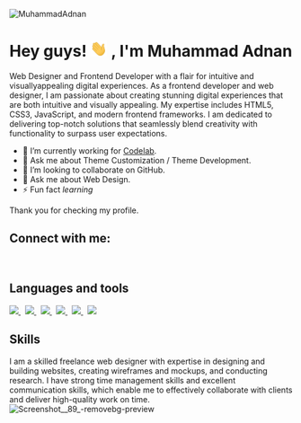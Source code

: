 <!-- Banner -->
![MuhammadAdnan](https://github.com/adnanCreativeDeveloper/adnanCreativeDeveloper/assets/156885803/4ee21c53-4018-4f82-9cc6-ede56e45054c)

<!-- Heading -->
# Hey guys! <img src="https://raw.githubusercontent.com/StanGirard/StanGirard/master/wave.gif" width="30px"> , I'm Muhammad Adnan
Web Designer and Frontend Developer
with a flair for intuitive and visuallyappealing digital experiences. As a
frontend developer and web designer, I
am passionate about creating stunning
digital experiences that are both intuitive
and visually appealing. My expertise
includes HTML5, CSS3, JavaScript, and
modern frontend frameworks. I am
dedicated to delivering top-notch
solutions that seamlessly blend creativity
with functionality to surpass user
expectations.


- 🔭 I’m currently working for [Codelab](https://codelab.pk/).
- 🌱 Ask me about Theme Customization / Theme Development.
- 👯 I’m looking to collaborate on GitHub.
- 💬 Ask me about Web Design.
- ⚡ Fun fact *learning*

Thank you for checking my profile.

## Connect with me:
<a href="https://www.instagram.com/"><img src="https://github.com/adnanCreativeDeveloper/adnanCreativeDeveloper/assets/156885803/d741b7e9-900a-4fc9-8286-ef1a17e67a1a" width="30" alt="" /></a>
<a href="instagram.com"><img src="https://github.com/adnanCreativeDeveloper/adnanCreativeDeveloper/assets/156885803/3fd36bc7-761c-4386-9235-7dc4a68203f0" width="30" alt="" /></a>
<a href="https://www.linkedin.com/feed/"><img src="https://github.com/adnanCreativeDeveloper/adnanCreativeDeveloper/assets/156885803/d77317c3-e424-4724-b027-6733e626b0e6" width="30" alt="" /></a>




<!-- Links -->
## Languages and tools
<div>
        <a href="https://react.dev/" target="_blank">
          <img src="https://github.com/adnanCreativeDeveloper/adnanCreativeDeveloper/assets/156885803/9e62eeab-b28b-4e4c-b39d-63120c5ac984" width="40" />
        </a>
        &nbsp;
        <a href="https://www.w3schools.com/js/default.asp" target="_blank">
          <img src="https://github.com/adnanCreativeDeveloper/adnanCreativeDeveloper/assets/156885803/dc15c05e-a82e-421e-9932-f31752def419" width="40" />
        </a>
        &nbsp;
        <a href="https://www.w3schools.com/html/default.asp" target="_blank">
          <img src="https://github.com/adnanCreativeDeveloper/adnanCreativeDeveloper/assets/156885803/ac8bff9d-6f04-496d-a5ff-6a503e76f272" width="40" />
        </a>
        &nbsp;
        <a href="https://www.w3schools.com/css/default.asp" target="_blank">
          <img src="https://github.com/adnanCreativeDeveloper/adnanCreativeDeveloper/assets/156885803/f4e4211b-3f6f-4627-b100-82de557f8152" width="40" />
        </a>
        &nbsp;
        <a href="http://tailwindcss.com/" target="_blank">
          <img src="https://github.com/adnanCreativeDeveloper/adnanCreativeDeveloper/assets/156885803/12252582-a0a4-44e8-aa6d-58f9f74a10b2" width="40" />
        </a>
        &nbsp;
        <a href="https://getbootstrap.com/docs/5.0/getting-started/introduction/" target="_blank">
          <img src="https://github.com/adnanCreativeDeveloper/adnanCreativeDeveloper/assets/156885803/19356e86-548a-4573-a761-307bafbf1061" width="40" />
        </a>
      </div>

## Skills  
I am a skilled freelance web designer with expertise in designing and building websites, creating wireframes and mockups, and conducting research. I have strong time management skills and excellent communication skills, which enable me to effectively collaborate with clients and deliver high-quality work on time.
![Screenshot__89_-removebg-preview](https://github.com/adnanCreativeDeveloper/adnanCreativeDeveloper/assets/156885803/22d43b87-0f2e-442b-b686-32e7dcc7d3c9)


